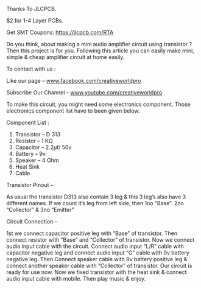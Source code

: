 Thanks To JLCPCB.

$2 for 1-4 Layer PCBs.

Get SMT Coupons: https://jlcpcb.com/RTA



Do you think, about making a mini audio amplifier circuit using transistor ? Then this project is for you. Following this article you can easily make mini, simple & cheap amplifier circuit at home easily. 

To contact with us : 

Like our page – www.facebook.com/creativeworldpro

Subscribe Our Channel – www.youtube.com/creativeworldpro


To make this circuit, you might need some electronics component. Those electronics component list have to been given below.

Component List :

1. Transistor – D 313
2. Resistor – 1 KΩ
3. Capacitor – 2.2µf/ 50v
4. Battery – 9v
5. Speaker – 4 Ohm
6. Heat Sink
7. Cable

Transistor Pinout – 

As usual the transistor D313 also contain 3 leg & this 3 leg’s also have 3 different names. If we count it’s leg from left side, then 1no “Base”. 2no “Collector” & 3no “Emitter”


Circuit Connection – 

1st we connect capacitor positive leg with “Base” of transistor. Then connect resistor with “Base” and “Collector” of transistor. Now we connect audio input cable with the circuit. 
Connect audio input “L/R” cable with capacitor negative leg and connect audio input “G” cable with 9v battery negative leg. 
Then Connect speaker cable with 9v battery positive leg & connect another speaker cable with “Collector” of transistor.
Our circuit is ready for use now. Now we fixed transistor with the heat sink & connect audio input cable with mobile. Then play music & enjoy.

